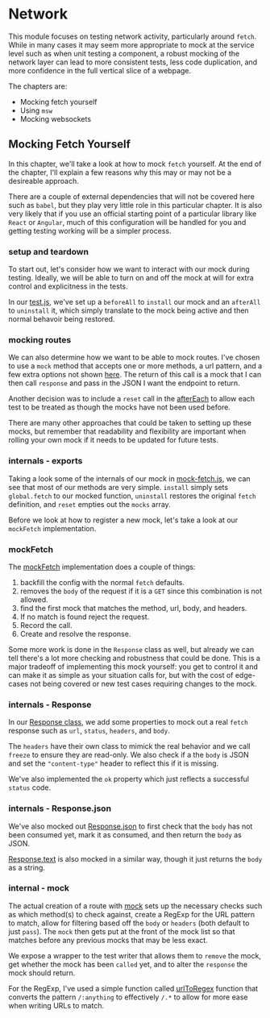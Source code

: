 # Network

This module focuses on testing network activity, particularly around `fetch`. While in many cases it may
seem more appropriate to mock at the service level such as when unit testing a component, a robust mocking
of the network layer can lead to more consistent tests, less code duplication, and more confidence in the
full vertical slice of a webpage.

The chapters are:
 - Mocking fetch yourself
 - Using `msw`
 - Mocking websockets

## Mocking Fetch Yourself

In this chapter, we'll take a look at how to mock `fetch` yourself. At the end of the chapter, I'll explain a few reasons
why this may or may not be a desireable approach.

There are a couple of external dependencies that will not be covered here such as `babel`, but they play very little role
in this particular chapter. It is also very likely that if you use an official starting point of a particular library like
`React` or `Angular`, much of this configuration will be handled for you and getting testing working will be a simpler
process.

### setup and teardown

To start out, let's consider how we want to interact with our mock during testing. Ideally, we will
be able to turn on and off the mock at will for extra control and explicitness in the tests.

In our [test.js](/Network/custom/test.js#L7-13), we've set up a `beforeAll` to `install` our mock
and an `afterAll` to `uninstall` it, which simply translate to the mock being active and then normal
behavoir being restored.

### mocking routes

We can also determine how we want to be able to mock routes. I've chosen to use a `mock` method that accepts one or more methods,
a url pattern, and a few extra options not shown [here](/Network/custom/test.js#L15-26). The return of this call is a mock that
I can then call `response` and pass in the JSON I want the endpoint to return.

Another decision was to include a `reset` call in the [afterEach](/Network/custom/test.js#L28-31) to allow each test to be treated
as though the mocks have not been used before.

There are many other approaches that could be taken to setting up these mocks, but remember that readability and flexibility
are important when rolling your own mock if it needs to be updated for future tests.

### internals - exports

Taking a look some of the internals of our mock in [mock-fetch.js](/Network/custom/mock-fetch.js#L144-155), we can see that most of our
methods are very simple. `install` simply sets `global.fetch` to our mocked function, `uninstall` restores the original `fetch`
definition, and `reset` empties out the `mocks` array.

Before we look at how to register a new mock, let's take a look at our `mockFetch` implementation.

### mockFetch

The [mockFetch](/Network/custom/mock-fetch.js#L86-107) implementation does a couple of things:

 1) backfill the config with the normal `fetch` defaults.
 2) removes the `body` of the request if it is a `GET` since this combination is not allowed.
 3) find the first mock that matches the method, url, body, and headers.
 4) If no match is found reject the request.
 5) Record the call.
 6) Create and resolve the response.

Some more work is done in the `Response` class as well, but already we can tell there's a lot more checking
and robustness that could be done. This is a major tradeoff of implementing this mock yourself: you get to
control it and can make it as simple as your situation calls for, but with the cost of edge-cases not
being covered or new test cases requiring changes to the mock.

### internals - Response

In our [Response class](/Network/custom/mock-fetch.js#L29-47), we add some properties to mock out a real `fetch` response
such as `url`, `status`, `headers`, and `body`.

The `headers` have their own class to mimick the real behavior and we call `freeze` to ensure they are read-only. We also
check if a the `body` is JSON and set the `"content-type"` header to reflect this if it is missing.

We've also implemented the `ok` property which just reflects a successful `status` code.

### internals - Response.json

We've also mocked out [Response.json](/Network/custom/mock-fetch.js#L49-65) to first check that the `body` has
not been consumed yet, mark it as consumed, and then return the `body` as JSON.

[Response.text](/Network/custom/mock-fetch.js#L67-75) is also mocked in a similar way, though it just returns
the `body` as a string.

### internal - mock

The actual creation of a route with [mock](/Network/custom/mock-fetch.js#L116-142) sets up the necessary checks
such as which method(s) to check against, create a RegExp for the URL pattern to match, allow for filtering based off the
`body` or `headers` (both default to just `pass`). The `mock` then gets put at the front of the mock list so that
matches before any previous mocks that may be less exact.

We expose a wrapper to the test writer that allows them to `remove` the mock, get whether the mock has been `called` yet,
and to alter the `response` the mock should return.

For the RegExp, I've used a simple function called [urlToRegex](/Network/custom/mock-fetch.js#L112-114) function that converts
the pattern `/:anything` to effectively `/.*` to allow for more ease when writing URLs to match.
